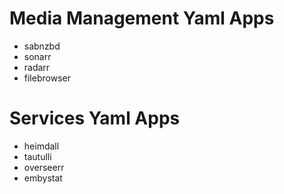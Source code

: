 # Media Management Yaml Apps
- sabnzbd
- sonarr
- radarr
- filebrowser

# Services Yaml Apps
- heimdall
- tautulli
- overseerr
- embystat
